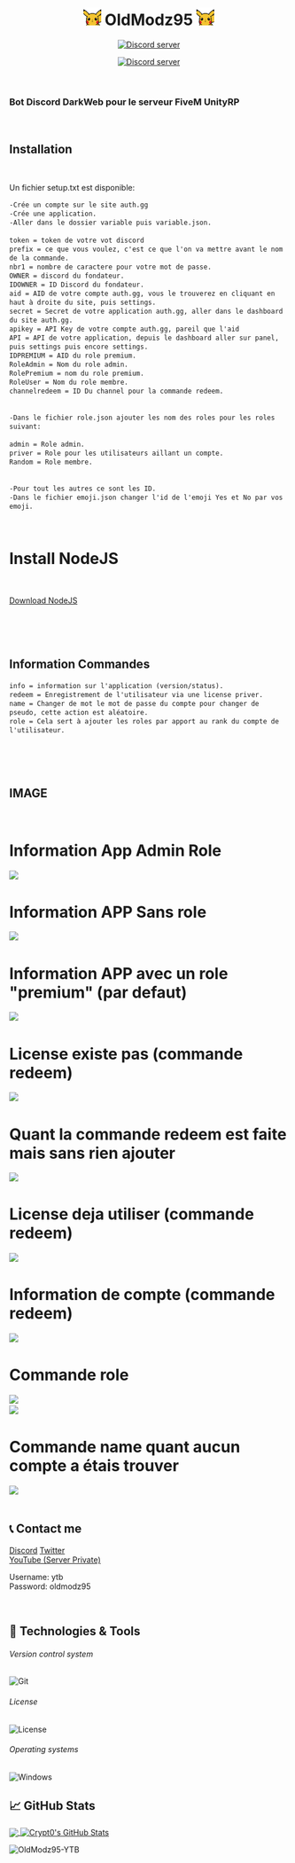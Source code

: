 <h1 align="center">
<img src="https://raw.githubusercontent.com/OldModz95-YTB/OldModz95-YTB/main/hi.gif" height="32" />
OldModz95
<img src="https://raw.githubusercontent.com/OldModz95-YTB/OldModz95-YTB/main/hi.gif" height="32" />
</h1>
<p align="center">
  <a href="https://discord.gg/MS6TMgRfqB"><img src="https://discordapp.com/api/guilds/465584363489198091/widget.png?style=banner2" alt="Discord server"></a>
</p>
<p align="center">
  <a href="https://discord.gg/M3sTyHtcK4"><img src="https://discordapp.com/api/guilds/705278191404843051/widget.png?style=banner2" alt="Discord server"></a>
</p>

<br>

### Bot Discord DarkWeb pour le serveur FiveM UnityRP
<br>

## Installation
<br>

Un fichier setup.txt est disponible:
```
-Crée un compte sur le site auth.gg
-Crée une application.
-Aller dans le dossier variable puis variable.json.

token = token de votre vot discord
prefix = ce que vous voulez, c'est ce que l'on va mettre avant le nom de la commande.
nbr1 = nombre de caractere pour votre mot de passe.
OWNER = discord du fondateur.
IDOWNER = ID Discord du fondateur.
aid = AID de votre compte auth.gg, vous le trouverez en cliquant en haut à droite du site, puis settings.
secret = Secret de votre application auth.gg, aller dans le dashboard du site auth.gg.
apikey = API Key de votre compte auth.gg, pareil que l'aid
API = API de votre application, depuis le dashboard aller sur panel, puis settings puis encore settings.
IDPREMIUM = AID du role premium.
RoleAdmin = Nom du role admin.
RolePremium = nom du role premium.
RoleUser = Nom du role membre.
channelredeem = ID Du channel pour la commande redeem.


-Dans le fichier role.json ajouter les nom des roles pour les roles suivant:

admin = Role admin.
priver = Role pour les utilisateurs aillant un compte.
Random = Role membre.


-Pour tout les autres ce sont les ID.
-Dans le fichier emoji.json changer l'id de l'emoji Yes et No par vos emoji.
```

<br>

# Install NodeJS
<br>

[Download NodeJS](https://nodejs.org/en/)

<br>
<br>
<br>

## Information Commandes

```
info = information sur l'application (version/status).
redeem = Enregistrement de l'utilisateur via une license priver.
name = Changer de mot le mot de passe du compte pour changer de pseudo, cette action est aléatoire.
role = Cela sert à ajouter les roles par apport au rank du compte de l'utilisateur.
```


<br>
<br>

<br>

## IMAGE

<br>

# Information App Admin Role
<img src="https://i.imgur.com/x8mHXBg.png">
<br>

# Information APP Sans role
<img src="https://i.imgur.com/OQZvx1t.png">
<br>

# Information APP avec un role "premium" (par defaut)
<img src="https://i.imgur.com/5IzWX7M.png">
<br>

# License existe pas (commande redeem)
<img src="https://i.imgur.com/IJOvD8e.png">
<br>

# Quant la commande redeem est faite mais sans rien ajouter
<img src="https://i.imgur.com/ZhgOu9J.png">
<br>

# License deja utiliser (commande redeem)
<img src="https://i.imgur.com/OhvzoOP.png">
<br>

# Information de compte (commande redeem)
<img src="https://i.imgur.com/2RxSkEa.png">
<br>

# Commande role
<img src="https://i.imgur.com/dmNHRFU.png">
<br>
<img src="https://i.imgur.com/UnWfzHv.png">
<br>

# Commande name quant aucun compte a étais trouver
<img src="https://i.imgur.com/XJeqCLt.png">
<br><br>



## 📞 Contact me

[Discord](https://www.discord.gg/MS6TMgRfqB)
[Twitter](https://twitter.com/oldmodz95)
<br>
[YouTube (Server Private)](https://exotique.fr2.quickconnect.to/?launchApp=SYNO.SDS.VideoStation.AppInstance#!libOldModz95/N4IgNglgRgTghjAniAXCAFgewLYFMD6AbhACa6YC0A7CADQgDGcALrgOaZKohxhh0gADnDa5UARgC+QA)
<p>Username: ytb <br>
Password: oldmodz95</p>

<br />

## 🔧 Technologies & Tools


###### Version control system

![Git](https://img.shields.io/badge/-Git-000000?style=flat&logo=Git&logoColor=F05032)

###### License

![License](https://img.shields.io/github/license/OldModz95-YTB/UnityRP-DarkWeb-BotDiscord)

###### Operating systems

![Windows](https://img.shields.io/badge/-Windows-000000?style=flat&logo=Windows&logoColor=FCC624)


## &#x1f4c8; GitHub Stats

<a href="https://github.com/OldModz95-YTB">
  <img align="center" src="https://github-readme-stats.vercel.app/api/top-langs/?username=OldModz95-YTB&hide=java,html&title_color=ffffff&text_color=c9cacc&icon_color=2bbc8a&bg_color=1d1f21" />
</>
<a href="https://github.com/OldModz95-YTB">
  <img align="center" src="https://github-readme-stats.vercel.app/api?username=OldModz95-YTB&show_icons=true&line_height=27&count_private=true&title_color=ffffff&text_color=c9cacc&icon_color=ffff00&bg_color=1d1f21" alt="Crypt0's GitHub Stats" />
</a>

<p align="left"> <img src="https://komarev.com/ghpvc/?username=OldModz95-YTB" alt="OldModz95-YTB" /> </p>
